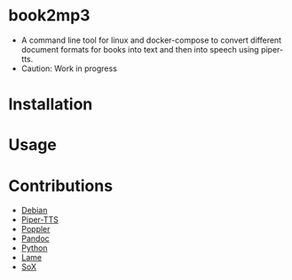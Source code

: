 # book2mp3

- A command line tool for linux and docker-compose to convert different document formats for books into text and then into speech using piper-tts.
- Caution: Work in progress

# Installation 

# Usage

# Contributions 
- [Debian](https://www.debian.org/)
- [Piper-TTS](https://github.com/rhasspy/piper)
- [Poppler](https://poppler.freedesktop.org/)
- [Pandoc](https://github.com/jgm/pandoc?tab=readme-ov-file)
- [Python](https://www.python.org/)
- [Lame](https://github.com/zlargon/lame)
- [SoX](https://github.com/chirlu/sox)
